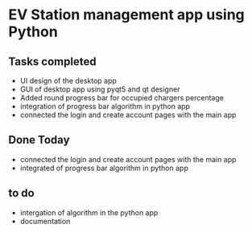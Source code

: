 # EV Station management app using Python

## Tasks completed
- UI design of the desktop app
- GUI of desktop app using pyqt5 and qt  designer
- Added round progress bar for occupied chargers percentage
- integration of progress bar algorithm in python app
- connected the login and create account pages with the main app

## Done Today
- connected the login and create account pages with the main app
- integrated of progress bar algorithm in python app

## to do
- intergation of algorithm in the python app
- documentation
